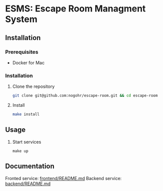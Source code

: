ESMS: Escape Room Managment System
==================================

## Installation

### Prerequisites

* Docker for Mac

### Installation

1. Clone the repository

    ```bash
    git clone git@github.com:nogohr/escape-room.git && cd escape-room
    ```

2. Install

    ```bash
    make install
    ```

Usage
-----

1. Start services

    ```
    make up
    ```

Documentation
-------------

Fronted service: [frontend/README.md](frontend/README.md)
Backend service: [backend/README.md](backend/README.md)

